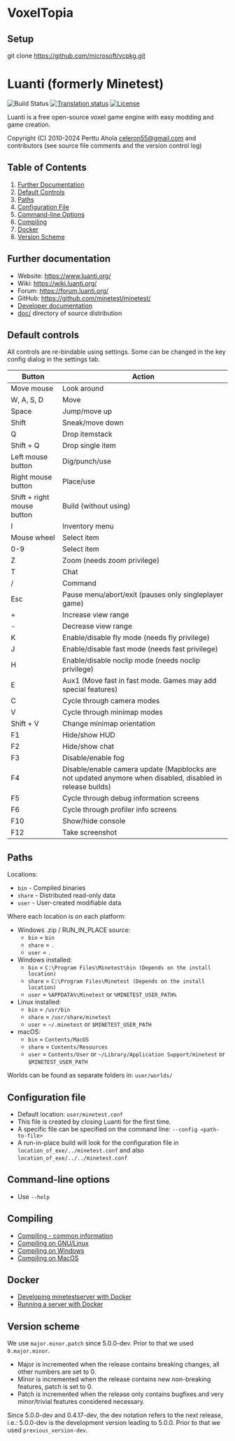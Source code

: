 # VoxelTopia

## Setup

git clone https://github.com/microsoft/vcpkg.git

# Luanti (formerly Minetest)

![Build Status](https://github.com/minetest/minetest/workflows/build/badge.svg)
[![Translation status](https://hosted.weblate.org/widgets/minetest/-/svg-badge.svg)](https://hosted.weblate.org/engage/minetest/?utm_source=widget)
[![License](https://img.shields.io/badge/license-LGPLv2.1%2B-blue.svg)](https://www.gnu.org/licenses/old-licenses/lgpl-2.1.en.html)

Luanti is a free open-source voxel game engine with easy modding and game creation.

Copyright (C) 2010-2024 Perttu Ahola <celeron55@gmail.com>
and contributors (see source file comments and the version control log)

## Table of Contents

1. [Further Documentation](#further-documentation)
2. [Default Controls](#default-controls)
3. [Paths](#paths)
4. [Configuration File](#configuration-file)
5. [Command-line Options](#command-line-options)
6. [Compiling](#compiling)
7. [Docker](#docker)
8. [Version Scheme](#version-scheme)

## Further documentation

-   Website: https://www.luanti.org/
-   Wiki: https://wiki.luanti.org/
-   Forum: https://forum.luanti.org/
-   GitHub: https://github.com/minetest/minetest/
-   [Developer documentation](doc/developing/)
-   [doc/](doc/) directory of source distribution

## Default controls

All controls are re-bindable using settings.
Some can be changed in the key config dialog in the settings tab.

| Button                     | Action                                                                                                     |
| -------------------------- | ---------------------------------------------------------------------------------------------------------- |
| Move mouse                 | Look around                                                                                                |
| W, A, S, D                 | Move                                                                                                       |
| Space                      | Jump/move up                                                                                               |
| Shift                      | Sneak/move down                                                                                            |
| Q                          | Drop itemstack                                                                                             |
| Shift + Q                  | Drop single item                                                                                           |
| Left mouse button          | Dig/punch/use                                                                                              |
| Right mouse button         | Place/use                                                                                                  |
| Shift + right mouse button | Build (without using)                                                                                      |
| I                          | Inventory menu                                                                                             |
| Mouse wheel                | Select item                                                                                                |
| 0-9                        | Select item                                                                                                |
| Z                          | Zoom (needs zoom privilege)                                                                                |
| T                          | Chat                                                                                                       |
| /                          | Command                                                                                                    |
| Esc                        | Pause menu/abort/exit (pauses only singleplayer game)                                                      |
| +                          | Increase view range                                                                                        |
| -                          | Decrease view range                                                                                        |
| K                          | Enable/disable fly mode (needs fly privilege)                                                              |
| J                          | Enable/disable fast mode (needs fast privilege)                                                            |
| H                          | Enable/disable noclip mode (needs noclip privilege)                                                        |
| E                          | Aux1 (Move fast in fast mode. Games may add special features)                                              |
| C                          | Cycle through camera modes                                                                                 |
| V                          | Cycle through minimap modes                                                                                |
| Shift + V                  | Change minimap orientation                                                                                 |
| F1                         | Hide/show HUD                                                                                              |
| F2                         | Hide/show chat                                                                                             |
| F3                         | Disable/enable fog                                                                                         |
| F4                         | Disable/enable camera update (Mapblocks are not updated anymore when disabled, disabled in release builds) |
| F5                         | Cycle through debug information screens                                                                    |
| F6                         | Cycle through profiler info screens                                                                        |
| F10                        | Show/hide console                                                                                          |
| F12                        | Take screenshot                                                                                            |

## Paths

Locations:

-   `bin` - Compiled binaries
-   `share` - Distributed read-only data
-   `user` - User-created modifiable data

Where each location is on each platform:

-   Windows .zip / RUN_IN_PLACE source:
    -   `bin` = `bin`
    -   `share` = `.`
    -   `user` = `.`
-   Windows installed:
    -   `bin` = `C:\Program Files\Minetest\bin (Depends on the install location)`
    -   `share` = `C:\Program Files\Minetest (Depends on the install location)`
    -   `user` = `%APPDATA%\Minetest` or `%MINETEST_USER_PATH%`
-   Linux installed:
    -   `bin` = `/usr/bin`
    -   `share` = `/usr/share/minetest`
    -   `user` = `~/.minetest` or `$MINETEST_USER_PATH`
-   macOS:
    -   `bin` = `Contents/MacOS`
    -   `share` = `Contents/Resources`
    -   `user` = `Contents/User` or `~/Library/Application Support/minetest` or `$MINETEST_USER_PATH`

Worlds can be found as separate folders in: `user/worlds/`

## Configuration file

-   Default location:
    `user/minetest.conf`
-   This file is created by closing Luanti for the first time.
-   A specific file can be specified on the command line:
    `--config <path-to-file>`
-   A run-in-place build will look for the configuration file in
    `location_of_exe/../minetest.conf` and also `location_of_exe/../../minetest.conf`

## Command-line options

-   Use `--help`

## Compiling

-   [Compiling - common information](doc/compiling/README.md)
-   [Compiling on GNU/Linux](doc/compiling/linux.md)
-   [Compiling on Windows](doc/compiling/windows.md)
-   [Compiling on MacOS](doc/compiling/macos.md)

## Docker

-   [Developing minetestserver with Docker](doc/developing/docker.md)
-   [Running a server with Docker](doc/docker_server.md)

## Version scheme

We use `major.minor.patch` since 5.0.0-dev. Prior to that we used `0.major.minor`.

-   Major is incremented when the release contains breaking changes, all other
    numbers are set to 0.
-   Minor is incremented when the release contains new non-breaking features,
    patch is set to 0.
-   Patch is incremented when the release only contains bugfixes and very
    minor/trivial features considered necessary.

Since 5.0.0-dev and 0.4.17-dev, the dev notation refers to the next release,
i.e.: 5.0.0-dev is the development version leading to 5.0.0.
Prior to that we used `previous_version-dev`.
